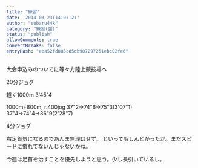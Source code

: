```yaml
---
title: "練習"
date: '2014-03-23T14:07:21'
author: "subaru44k"
category: "練習(強)"
status: "publish"
allowComments: true
convertBreaks: false
entryHash: "eba52fd885c85cb907297251ebc02fe6"
---
```

大会申込みのついでに等々力陸上競技場へ

20分ジョグ

軽く1000m
3'45"4

1000m+800m, r.400jog
37"2→74"6→75"3(3'07"1)
37"4→74"4→36"9(2'28"7)

4分ジョグ

右足首気になるのであんま無理はせず。
といってもしんどかったが。まだスピードに慣れてないんじゃないかね。

今週は足首を治すことを優先しようと思う。少し長引いているし。
